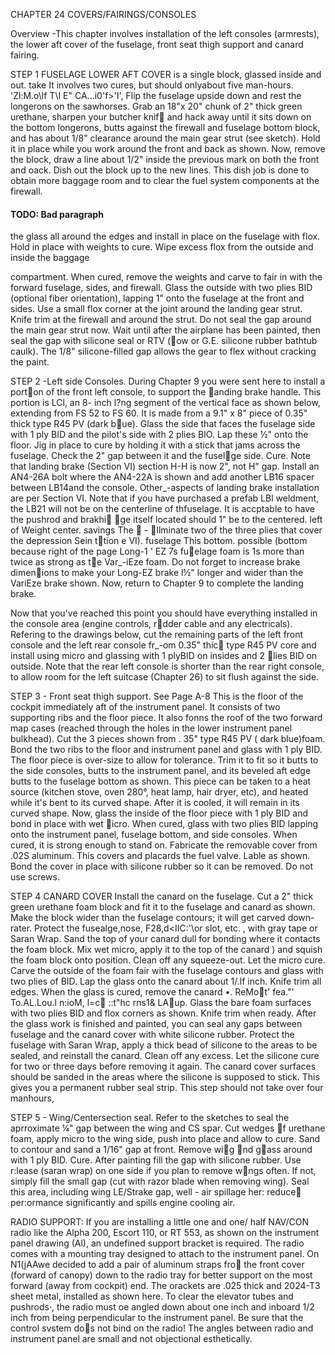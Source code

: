 CHAPTER 24 
COVERS/FAIRINGS/CONSOLES 

Overview -This chapter involves installation of 
the left consoles (armrests), the lower aft cover of the fuselage, front seat thigh support and canard fairing. 

STEP 1 
FUSELAGE LOWER AFT COVER 
is a single block, glassed inside and out. take It involves two cures, but should onlyabout five man-hours. 'Zl:M.o\lf T\I E" CA...i0'f>'I', 
Flip the fuselage upside down and rest the longerons on the sawhorses. Grab an 18"x 20" chunk of 2" thick green urethane, sharpen your butcher knif􀀞 and hack away until it sits down on the bottom longerons, butts against the firewall and fuselage bottom block, 
and has about 1/8" clearance around the main gear strut (see sketch). Hold it in place 
while you work around the front and back 
as shown. Now, remove the block, draw a 
line about 1/2" inside the previous mark on both the front and oack. Dish out the block up to the new lines. This dish job is done to obtain more baggage room and to clear 
the fuel system components at the firewall. 
#### TODO: Bad paragraph
the glass all around the edges and install in place on the fuselage with flox. Hold in place with weights to cure. Wipe excess 
flox from the outside and inside the baggage 

compartment. 
When cured, remove the weights and carve to fair in with the forward fuselage, sides, and firewall. Glass the outside with two plies BID (optional fiber orientation), 
lapping 1" onto the fuselage at the front 
and sides. Use a small flox corner at the 
joint around the landing gear strut. Knife trim at the firewall and around the strut. 
Do not seal the gap around the main gear strut now. Wait until after the airplane has been painted, then seal the gap with silicone 
seal or RTV (􀀿ow or G.E. silicone rubber 
bathtub caulk). The 1/8" silicone-filled 
gap allows the gear to flex without cracking the paint. 

STEP 2 -Left side Consoles. 
During Chapter 9 you were sent here to install a 
port􀀆on of the front left console, to support the 
􀀈anding brake handle. This portion is LCl, an 8-
inch l?ng segment of the vertical face as shown  below, extending from FS 52 to FS 60. It is made from a
9.1" x 8" piece of 0.35" thick type R45 PV (dark 
b􀀈ue). Glass the side that faces the fuselage  side 
with 1 ply BID and the pilot's side with 2 plies
BIO. Lap these ½" onto the floor. Jig in place 
to cure by holding it with a stick that jams across 
the fuselage. Check the 2" gap between it and the 
fusel􀀗ge side. Cure. Note that landing brake 
(Section VI) section H-H is now 2", not H" gap. 
Install an AN4-26A bolt where the AN4-22A is shown 
and add another LB16 spacer between LB14and the console. 
Other_-aspects of landing brake installation are per 
Section VI. Note that if you have purchased a prefab 
LBl weldment, the LB21 will not be on the centerline of thfuselage. It is accptable to have the  pushrod and brakhi􀀦 􀀧ge itself located should 1" be to the centered. left of Weight center. savings The
􀀦 -
􀀦llminate two of the three plies that cover the  depression Sein t􀀬tion e VI). fuselage This bottom. possible (bottom because right of the page Long-1
' EZ 7s fu􀀭elage foam is 1s more than twice as strong as 
t􀀬e Var_-iEze foam. Do not forget to increase brake 
dimen􀀭ions to make your Long-EZ brake l½" longer 
and wider than the VariEze brake shown. 
Now, return to Chapter 9 to complete the landing 
brake. 

Now that you've reached this point you should have 
everything installed in the console area (engine 
controls, r􀀸dder cable and any electricals). Refering to the drawings below, cut the remaining parts of 
the left front console and the left rear console 
fr_-om 0.35" thic􀀽 type R45 PV core and install using micro and glassing with 1 plyBID on insides and 2 
􀁀lies BID on outside. Note that the rear left console is shorter than the rear right console, to allow 
room for the left suitcase (Chapter 26) to sit flush against the side. 

STEP 3 - Front seat thigh support. 
See Page A-8 This is the floor of the cockpit immediately aft of the instrument panel. It consists of two supporting ribs and the floor piece. It also fonns 
the roof of the two forward map cases (reached through the holes in the lower instrument panel bulkhead). 
Cut the 3 pieces shown from . 35" type R45 PV ( dark 
blue)foam. Bond the two ribs to the floor and instrument panel and glass with 1 ply BID. The floor piece 
is over-size to allow for tolerance. Trim it to 
fit so it butts to the side consoles, butts to the instrument panel, and its beveled aft edge butts 
to the fuselage bottom as shown. This piece can 
be taken to a heat source (kitchen stove, oven 280°, 
heat lamp, hair dryer, etc), and heated while it's 
bent to its curved shape. After it is cooled, it 
will remain in its curved shape. 
Now, glass the inside of the floor piece with 1 ply 
BID and bond in place with wet 􀀑icro. When cured, 
glass with two plies BID lapping onto the instrument panel, fuselage bottom, and side consoles. When 
cured, it is strong enough to stand on. 
Fabricate the removable cover from .02S aluminum. 
This covers and placards the fuel valve. Lable as 
shown. Bond the cover in place with silicone rubber 
so it can be removed. Do not use screws. 

STEP 4
CANARD COVER 
Install the canard on the fuselage. Cut a 2" thick green urethane foam block and fit it to the fuselage and canard as shown. 
Make the block wider than the fuselage con­tours; it will get carved down-rater. Protect the fusealge,nose, F28,d<IIC:'\or slot, etc. , with gray tape or Saran Wrap. Sand the top of your canard dull for bonding where 
it contacts the foam block. Mix wet micro, 
apply it to the top of the canard ) and squish the foam block onto position. Clean off any squeeze-out. Let the micro cure. Carve the outside of the foam fair with the fuselage contours and glass with two plies of BID. Lap the glass onto the canard about 1/.lf inch. Knife trim all edges. When the glass is cured, remove 
the canard •. ReMo􀀠t' fea."' To.AL.Lou.l n:ioM, l=c􀀌 
::t"hc rns1& LA􀀳up. Glass the bare foam surfaces with two plies BID and flox corners as shown. Knife trim when ready. 
After the glass work is finished and painted, you can seal any gaps between fuse­lage and the canard cover with white sili­cone rubber. Protect the fuselage with Saran Wrap, apply a thick bead of silicone to the areas to be sealed, and reinstall 
the canard. Clean off any excess. Let the silicone cure for two or three days before removing it again. The canard cover surfaces should be sanded in the areas where the sili­cone is supposed to stick. This gives you 
a permanent rubber seal strip. 
This step should not take over four man­hours, 

STEP 5 - Wing/Centersection seal. 
Refer to the sketches to seal the aprroximate 
¼" gap between the wing and CS spar. Cut wedges 
􀀏f urethane foam, apply micro to the wing side, push into place and allow to cure. 
Sand to contour and sand a 1/16" gap at front. Remove 
wi􀀑g 􀀒nd g􀀂ass around with 1 ply BID. Cure. After painting fill the gap with silicone rubber. Use 
r:lease (saran wrap) on one side if you plan to remove w􀀅ngs often. If not, simply fill the small gap (cut with razor blade when removing wing). Seal this 
area, including wing LE/Strake gap, well - air spillage 
her: reduce􀀈 per:ormance significantly and spills engine cooling air. 

RADIO SUPPORT: If you are install­ing a little one and one/ half NAV/CON radio like the Alpha 200, Escort 110, or RT 553, as shown on 
the instrument panel draw­ing (Al), an undefined support bracket is requir­ed. The radio comes with a mounting tray designed to attach to the instru­ment panel. On N1(jAAwe decided to add a pair of aluminum straps fro􀀕 the front cover (forward of canopy) down to the radio tray for better support on the most forward (away from cockpit) end. The orack­ets are .025 thick and 2024-T3 sheet metal, in­stalled as shown here. To clear the elevator tubes and pushrods·, the radio must oe angled down about one inch and inboard 1/2 inch from being perpendi­cular to the instrument 
panel. Be sure that the control svstem do􀀲s not bind on the radio! The angles between radio and instrument panel are small and not objectional esthe­tically. 
